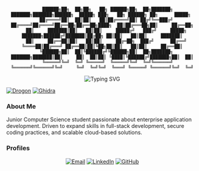 <div align="center">

<link href="https://fonts.googleapis.com/css2?family=Anaheim:wght@400&family=Orbitron:wght@400;700;900&family=Share+Tech+Mono:wght@400&display=swap" rel="stylesheet">

```
    ██████╗██╗  ██╗██╗   ██╗ ██████╗██╗  ██╗███████╗    ███████╗███████╗██████╗  █████╗ ███╗   ██╗ ██████╗ ██╗      █████╗ 
   ██╔════╝██║  ██║██║   ██║██╔════╝██║ ██╔╝╚══███╔╝    ██╔════╝██╔════╝██╔══██╗██╔══██╗████╗  ██║██╔═══██╗██║     ██╔══██╗
   ██║     ███████║██║   ██║██║     █████╔╝   ███╔╝     █████╗  ███████╗██████╔╝███████║██╔██╗ ██║██║   ██║██║     ███████║
   ██║     ██╔══██║██║   ██║██║     ██╔═██╗  ███╔╝      ██╔══╝  ╚════██║██╔═══╝ ██╔══██║██║╚██╗██║██║   ██║██║     ██╔══██║
   ╚██████╗██║  ██║╚██████╔╝╚██████╗██║  ██╗███████╗    ███████╗███████║██║     ██║  ██║██║ ╚████║╚██████╔╝███████╗██║  ██║
    ╚═════╝╚═╝  ╚═╝ ╚═════╝  ╚═════╝╚═╝  ╚═╝╚══════╝    ╚══════╝╚══════╝╚═╝     ╚═╝  ╚═╝╚═╝  ╚═══╝ ╚═════╝ ╚══════╝╚═╝  ╚═╝
```

<img src="https://readme-typing-svg.herokuapp.com?font=Fira+Code&size=22&duration=3000&pause=1000&color=1F51FF&center=true&vCenter=true&width=600&lines=Enterprise+Application+Development;Secure+Coding+Practices;Scalable+Enterprise+Applications" alt="Typing SVG" />

</div>

[![Drogon](https://img.shields.io/badge/Chuckz_Portfolio-1679A7?style=for-the-badge)]([https://chuckz.vercel.app](https://kzmm5l18aapq6aw07zvv.lite.vusercontent.net))
[![Ghidra](https://img.shields.io/badge/CURRICULUM_VITAE-FF6B35?style=for-the-badge&logoColor=white)](https://drive.google.com/file/d/1qM-Yn8dWHh0vjfcyBjQfJAzQ9DHfnSnq/view?usp=drive_link)

### About Me

Junior Computer Science student passionate about enterprise application development. Driven to expand skills in full-stack development, secure coding practices, and scalable cloud-based solutions.

### Profiles

<div align="center">

[![Email](https://img.shields.io/badge/Email-chuckz.espanola99%40gmail.com-red?style=for-the-badge&logo=gmail&logoColor=white)](mailto:chuckz.espanola99@gmail.com)
[![LinkedIn](https://img.shields.io/badge/LinkedIn-chuckz--española-blue?style=for-the-badge&logo=linkedin&logoColor=white)](https://linkedin.com/in/chuckz-española)
[![GitHub](https://img.shields.io/badge/GitHub-chuckzxxmello-black?style=for-the-badge&logo=github&logoColor=white)](https://github.com/chuckzxxmello)

</div>
